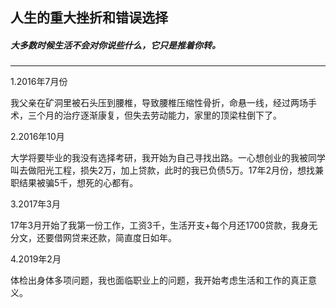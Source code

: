 ## 人生的重大挫折和错误选择

##### 大多数时候生活不会对你说些什么，它只是推着你转。
--- 

1.2016年7月份

我父亲在矿洞里被石头压到腰椎，导致腰椎压缩性骨折，命悬一线，经过两场手术，三个月的治疗逐渐康复，但失去劳动能力，家里的顶梁柱倒下了。


2.2016年10月

大学将要毕业的我没有选择考研，我开始为自己寻找出路。一心想创业的我被同学叫去做阳光工程，损失2万，加上贷款，此时的我已负债5万。17年2月份，想找兼职结果被骗5千，想死的心都有。

3.2017年3月

17年3月开始了我第一份工作，工资3千，生活开支+每个月还1700贷款，我身无分文，还要借网贷来还款，简直度日如年。


4.2019年2月

体检出身体多项问题，我也面临职业上的问题，我开始考虑生活和工作的真正意义。